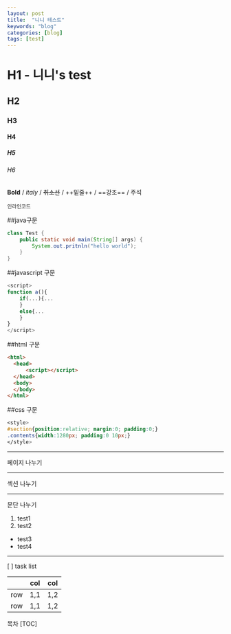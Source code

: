 ```yaml
---
layout: post
title:  "니니 테스트"
keywords: "blog"
categories: [blog]
tags: [test]
---
```


# H1 - 니니's test
## H2
### H3
#### H4
##### H5
###### H6

**Bold** / *italy* / ~~취소선~~ / ++밑줄++ / ==강조== / 주석 <!--주석-->

`인라인코드`

##java구문
```java
class Test {
    public static void main(String[] args) {
        System.out.pritnln("hello world");
    }
}
```

##javascript 구문
```javascript
<script>
function a(){
	if(...){...
    }
    else{...
    }
}
</script>
```

##html 구문
```html
<html>
  <head>
      <script></script>
  </head>
  <body>
  </body>
</html>
```

##css 구문
```css
<style>
#section{position:relative; margin:0; padding:0;}
.contents{width:1280px; padding:0 10px;}
</style>
```

***
페이지 나누기
- - -
섹션 나누기
_ _ _
문단 나누기

1. test1
2. test2

- test3
- test4

_ _ _
[ ] task list


| 	 	   |   col  |   col  |
|--------|--------|--------|
|   row  |  1,1   |  1,2   |
|   row  |  1,1   |  1,2   |


목차
[TOC]
